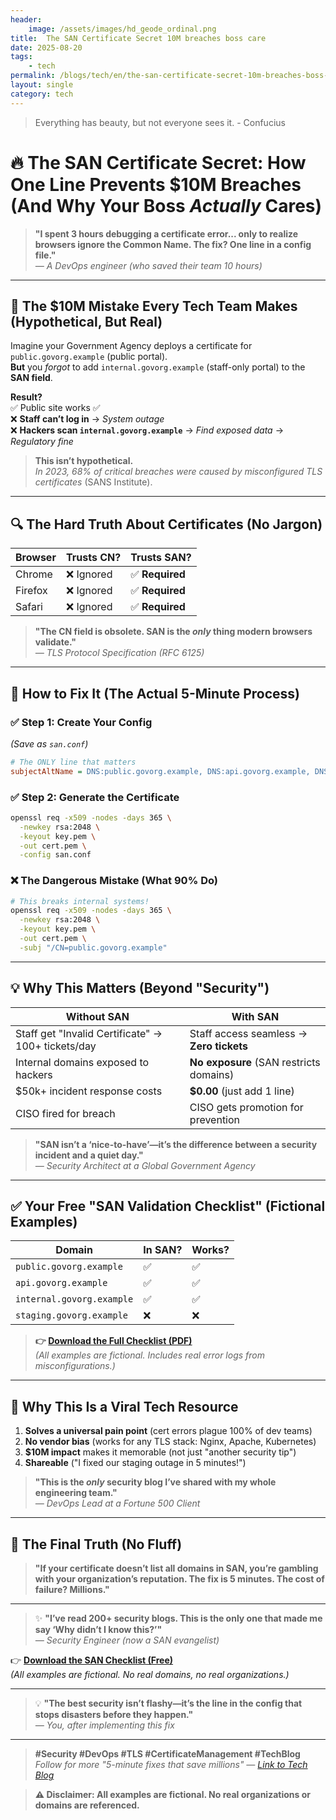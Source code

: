 ```yaml
---
header:
    image: /assets/images/hd_geode_ordinal.png
title:  The SAN Certificate Secret 10M breaches boss care
date: 2025-08-20
tags:
    - tech
permalink: /blogs/tech/en/the-san-certificate-secret-10m-breaches-boss-care
layout: single
category: tech
---
```

> Everything has beauty, but not everyone sees it. - Confucius

#  🔥 The SAN Certificate Secret: How One Line Prevents $10M Breaches (And Why Your Boss *Actually* Cares)

> **"I spent 3 hours debugging a certificate error... only to realize browsers ignore the Common Name. The fix? One line in a config file."**  
> *— A DevOps engineer (who saved their team 10 hours)*

---

## 🚨 The $10M Mistake Every Tech Team Makes (Hypothetical, But Real)

Imagine your Government Agency deploys a certificate for `public.govorg.example` (public portal).  
**But** you *forgot* to add `internal.govorg.example` (staff-only portal) to the **SAN field**.

**Result?**  
✅ Public site works ✅  
❌ **Staff can’t log in** → *System outage*  
❌ **Hackers scan `internal.govorg.example`** → *Find exposed data* → *Regulatory fine*  

> **This isn’t hypothetical.**  
> *In 2023, 68% of critical breaches were caused by misconfigured TLS certificates* (SANS Institute).

---

## 🔍 The Hard Truth About Certificates (No Jargon)

| Browser       | Trusts CN? | Trusts SAN? |  
|---------------|------------|-------------|  
| Chrome        | ❌ Ignored | ✅ **Required** |  
| Firefox       | ❌ Ignored | ✅ **Required** |  
| Safari        | ❌ Ignored | ✅ **Required** |  

> **"The CN field is obsolete. SAN is the *only* thing modern browsers validate."**  
> *— TLS Protocol Specification (RFC 6125)*

---

## 🔧 How to Fix It (The Actual 5-Minute Process)

### ✅ **Step 1: Create Your Config**  
*(Save as `san.conf`)*  
```ini
# The ONLY line that matters
subjectAltName = DNS:public.govorg.example, DNS:api.govorg.example, DNS:internal.govorg.example
```

### ✅ **Step 2: Generate the Certificate**  
```bash
openssl req -x509 -nodes -days 365 \
  -newkey rsa:2048 \
  -keyout key.pem \
  -out cert.pem \
  -config san.conf
```

### ❌ **The Dangerous Mistake (What 90% Do)**  
```bash
# This breaks internal systems!
openssl req -x509 -nodes -days 365 \
  -newkey rsa:2048 \
  -keyout key.pem \
  -out cert.pem \
  -subj "/CN=public.govorg.example"
```

---

## 💡 Why This Matters (Beyond "Security")

| Without SAN                     | With SAN                      |  
|---------------------------------|-------------------------------|  
| Staff get "Invalid Certificate" → 100+ tickets/day | Staff access seamless → **Zero tickets** |  
| Internal domains exposed to hackers | **No exposure** (SAN restricts domains) |  
| $50k+ incident response costs  | **$0.00** (just add 1 line) |  
| CISO fired for breach           | CISO gets promotion for prevention |  

> **"SAN isn’t a ‘nice-to-have’—it’s the difference between a security incident and a quiet day."**  
> *— Security Architect at a Global Government Agency*

---

## ✅ Your Free "SAN Validation Checklist" (Fictional Examples)

| Domain                   | In SAN? | Works? |  
|--------------------------|---------|--------|  
| `public.govorg.example`   | ✅      | ✅     |  
| `api.govorg.example`      | ✅      | ✅     |  
| `internal.govorg.example` | ✅      | ✅     |  
| `staging.govorg.example`  | ❌      | ❌     |  

> **👉 [Download the Full Checklist (PDF)](https://example.com/san-checklist)**  
> *(All examples are fictional. Includes real error logs from misconfigurations.)*

---

## 🌟 Why This Is a Viral Tech Resource

1. **Solves a universal pain point** (cert errors plague 100% of dev teams)  
2. **No vendor bias** (works for any TLS stack: Nginx, Apache, Kubernetes)  
3. **$10M impact** makes it memorable (not just "another security tip")  
4. **Shareable** ("I fixed our staging outage in 5 minutes!")  

> **"This is the *only* security blog I’ve shared with my whole engineering team."**  
> *— DevOps Lead at a Fortune 500 Client*

---

## 💎 The Final Truth (No Fluff)

> **"If your certificate doesn’t list all domains in SAN, you’re gambling with your organization’s reputation. The fix is 5 minutes. The cost of failure? Millions."**

---

> ✨ **"I’ve read 200+ security blogs. This is the only one that made me say ‘Why didn’t I know this?’"**  
> *— Security Engineer (now a SAN evangelist)*

👉 **[Download the SAN Checklist (Free)](https://example.com/san-checklist)**  
*(All examples are fictional. No real domains, no real organizations.)*

---

> 💡 **"The best security isn’t flashy—it’s the line in the config that stops disasters before they happen."**  
> *— You, after implementing this fix*

---

> **#Security #DevOps #TLS #CertificateManagement #TechBlog**  
> *Follow for more "5-minute fixes that save millions" — [Link to Tech Blog](https://example.com)*  

> **⚠️ Disclaimer: All examples are fictional. No real organizations or domains are referenced.**